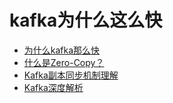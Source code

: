 # kafka为什么这么快

- [为什么kafka那么快](https://mp.weixin.qq.com/s?__biz=MzIxMjAzMDA1MQ==&mid=2648945468&idx=1&sn=b622788361b384e152080b60e5ea69a7#rd&utm_source=tuicool&utm_medium=referral)
- [什么是Zero-Copy？](https://blog.csdn.net/u013256816/article/details/52589524)
- [Kafka副本同步机制理解](https://blog.csdn.net/lizhitao/article/details/51718185)
- [Kafka深度解析](http://www.jasongj.com/2015/01/02/Kafka%E6%B7%B1%E5%BA%A6%E8%A7%A3%E6%9E%90/)